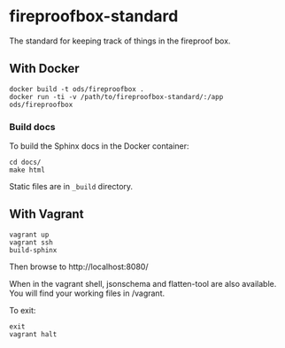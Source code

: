 # fireproofbox-standard

The standard for keeping track of things in the fireproof box.

## With Docker

```
docker build -t ods/fireproofbox .
docker run -ti -v /path/to/fireproofbox-standard/:/app ods/fireproofbox
```

### Build docs

To build the Sphinx docs in the Docker container:

```
cd docs/
make html
```

Static files are in `_build` directory.

## With Vagrant

```
vagrant up
vagrant ssh
build-sphinx
```

Then browse to http://localhost:8080/

When in the vagrant shell, jsonschema and flatten-tool are also available. You will find your working files in /vagrant.

To exit:

```
exit
vagrant halt
```
